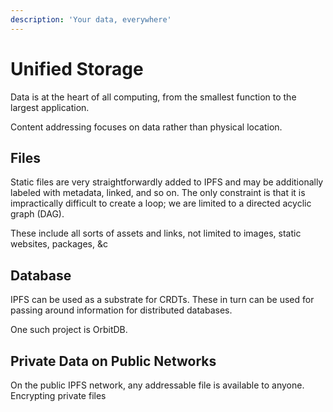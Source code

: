 ```yaml
---
description: 'Your data, everywhere'
---
```


# Unified Storage

Data is at the heart of all computing, from the smallest function to the largest application. 

Content addressing focuses on data rather than physical location.

## Files

Static files are very straightforwardly added to IPFS and may be additionally labeled with metadata, linked, and so on. The only constraint is that it is impractically difficult to create a loop; we are limited to a directed acyclic graph \(DAG\).

These include all sorts of assets and links, not limited to images, static websites, packages, &c

## Database

IPFS can be used as a substrate for CRDTs. These in turn can be used for passing around information for distributed databases.

One such project is OrbitDB.

## Private Data on Public Networks

On the public IPFS network, any addressable file is available to anyone. Encrypting private files


